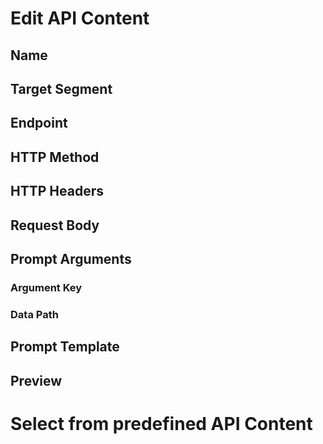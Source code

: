 
# Edit API Content

## Name
## Target Segment
## Endpoint
## HTTP Method
## HTTP Headers
## Request Body
## Prompt Arguments
### Argument Key
### Data Path
## Prompt Template
## Preview

# Select from predefined API Content
